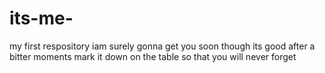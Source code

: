 # its-me-
my first respository
iam surely gonna get you soon
though its good after a bitter moments 
mark it down on the table
so that you will never forget
